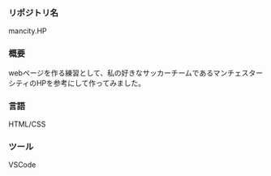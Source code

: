 ### リポジトリ名  
mancity.HP

### 概要  
webページを作る練習として、私の好きなサッカーチームであるマンチェスターシティのHPを参考にして作ってみました。

### 言語  
HTML/CSS

### ツール  
VSCode

